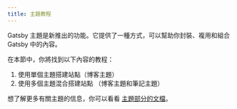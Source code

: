 ```yaml
---
title: 主題教程
---
```


Gatsby 主題是新推出的功能。它提供了一種方式，可以幫助你封裝、複用和組合 Gatsby 中的內容。

在本節中，你將找到以下內容的教程：

1. 使用單個主題搭建站點（博客主題）
2. 使用多個主題混合搭建站點 （博客主題和筆記主題）

想了解更多有關主題的信息，你可以看看 [主題部分的文檔](/docs/themes)。

<GuideList slug={props.slug} />

